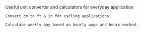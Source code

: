 Useful unit converter and calculators for everyday application

	Convert cm to ft & in for cycling applications

	Calculate weekly pay based on hourly wage and hours worked.
